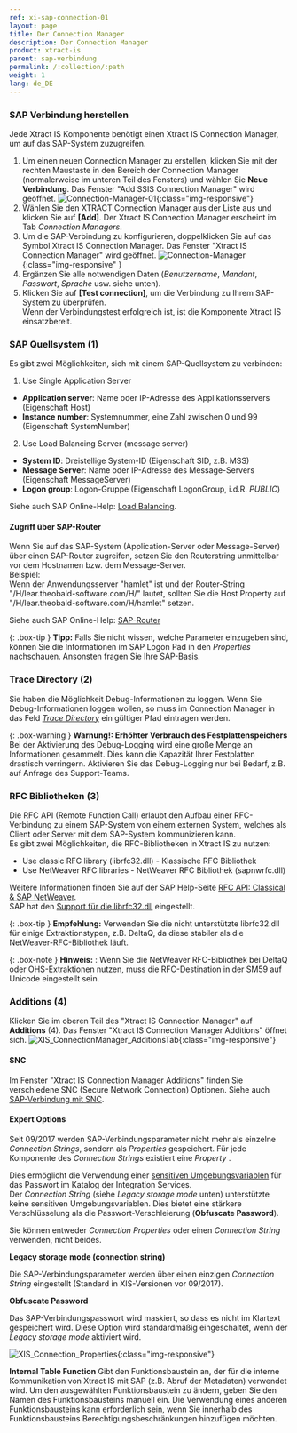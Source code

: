 ```yaml
---
ref: xi-sap-connection-01
layout: page
title: Der Connection Manager
description: Der Connection Manager
product: xtract-is
parent: sap-verbindung
permalink: /:collection/:path
weight: 1
lang: de_DE
---
```

### SAP Verbindung herstellen 
Jede Xtract IS Komponente benötigt einen Xtract IS Connection Manager, um auf das SAP-System zuzugreifen. 
1. Um einen neuen Connection Manager zu erstellen, klicken Sie mit der rechten Maustaste in den Bereich der Connection Manager (normalerweise im unteren Teil des Fensters) und wählen Sie **Neue Verbindung**. 
Das Fenster "Add SSIS Connection Manager" wird geöffnet.
![Connection-Manager-01](/img/content/Connection-Manager-01.png){:class="img-responsive"}
2. Wählen Sie den XTRACT Connection Manager aus der Liste aus und klicken Sie auf **[Add]**. Der Xtract IS Connection Manager erscheint im Tab *Connection Managers*.
3. Um die SAP-Verbindung zu konfigurieren, doppelklicken Sie auf das Symbol Xtract IS Connection Manager. Das Fenster "Xtract IS Connection Manager" wird geöffnet.
![Connection-Manager](/img/content/Connection-Manager.png){:class="img-responsive" }
4. Ergänzen Sie alle notwendigen Daten (*Benutzername*, *Mandant*, *Passwort*, *Sprache* usw. siehe unten).
5. Klicken Sie auf **[Test connection]**, um die Verbindung zu Ihrem SAP-System zu überprüfen. <br>
Wenn der Verbindungstest erfolgreich ist, ist die Komponente Xtract IS einsatzbereit.

### SAP Quellsystem (1)
Es gibt zwei Möglichkeiten, sich mit einem SAP-Quellsystem zu verbinden:

1. Use Single Application Server
- **Application server**:  Name oder IP-Adresse des Applikationsservers (Eigenschaft Host) 
- **Instance number**: Systemnummer, eine Zahl zwischen 0 und 99 (Eigenschaft SystemNumber)

2. Use Load Balancing Server (message server)
- **System ID**: Dreistellige System-ID (Eigenschaft SID, z.B. MSS) 
- **Message Server**: Name oder IP-Adresse des Message-Servers (Eigenschaft MessageServer) 
- **Logon group**: Logon-Gruppe (Eigenschaft LogonGroup, i.d.R. *PUBLIC*)

Siehe auch SAP Online-Help: [Load Balancing](https://help.sap.com/saphelp_nwpi711/helpdata/en/c4/3a644c505211d189550000e829fbbd/content.htm?no_cache=true).


#### Zugriff über SAP-Router

Wenn Sie auf das SAP-System (Application-Server oder Message-Server) über einen SAP-Router zugreifen, setzen Sie den Routerstring unmittelbar vor dem Hostnamen bzw. dem Message-Server. <br>
Beispiel: <br>
Wenn der Anwendungsserver "hamlet" ist und der Router-String "/H/lear.theobald-software.com/H/" lautet, sollten Sie die Host Property auf "/H/lear.theobald-software.com/H/hamlet" setzen.

Siehe auch SAP Online-Help: [SAP-Router](https://help.sap.com/saphelp_nw70/helpdata/de/4f/992df1446d11d189700000e8322d00/content.htm?no_cache=true) <br>

{: .box-tip }
**Tipp:** Falls Sie nicht wissen, welche Parameter einzugeben sind, können Sie die Informationen im SAP Logon Pad in den *Properties* nachschauen. Ansonsten fragen Sie Ihre SAP-Basis.
 

### Trace Directory (2)

Sie haben die Möglichkeit Debug-Informationen zu loggen. Wenn Sie Debug-Informationen loggen wollen, so muss im Connection Manager in das Feld [*Trace Directory*](https://kb.theobald-software.com/general/how-to-activate-tracing-for-xtract-products?fromSearch=true) ein gültiger Pfad eintragen werden. <br> 

{: .box-warning }
**Warnung!: Erhöhter Verbrauch des Festplattenspeichers** <br>
Bei der Aktivierung des Debug-Logging wird eine große Menge an Informationen gesammelt. Dies kann die Kapazität Ihrer Festplatten drastisch verringern.
Aktivieren Sie das Debug-Logging nur bei Bedarf, z.B. auf Anfrage des Support-Teams.


### RFC Bibliotheken (3)

Die RFC API (Remote Function Call) erlaubt den Aufbau einer RFC-Verbindung zu einem SAP-System von einem externen System, welches als Client oder Server mit dem SAP-System kommunizieren kann. <br>
Es gibt zwei Möglichkeiten, die RFC-Bibliotheken in Xtract IS zu nutzen:
- Use classic RFC library (librfc32.dll) - Klassische RFC Bibliothek 
- Use NetWeaver RFC libraries - NetWeaver RFC Bibliothek (sapnwrfc.dll)

Weitere Informationen finden Sie auf der SAP Help-Seite [RFC API: Classical & SAP NetWeaver](https://help.sap.com/doc/saphelp_nw73ehp1/7.31.19/en-US/48/a994a77e28674be10000000a421937/frameset.htm).<br>
SAP hat den [Support für die librfc32.dll](https://blogs.sap.com/2012/08/15/support-for-classic-rfc-library-ends-march-2016/) eingestellt. 

{: .box-tip }
**Empfehlung:** Verwenden Sie die nicht unterstützte librfc32.dll für einige Extraktionstypen, z.B. DeltaQ, da diese stabiler als die NetWeaver-RFC-Bibliothek läuft.


{: .box-note }
**Hinweis:** : Wenn Sie die NetWeaver RFC-Bibliothek bei DeltaQ oder OHS-Extraktionen nutzen, muss die RFC-Destination in der SM59 auf Unicode eingestellt sein.

### Additions (4)
Klicken Sie im oberen Teil des "Xtract IS Connection Manager" auf **Additions** (4). Das Fenster "Xtract IS Connection Manager Additions" öffnet sich.
![XIS_ConnectionManager_AdditionsTab](/img/content/XIS_ConnectionManager_AdditionsTab.png){:class="img-responsive"}

#### SNC
Im Fenster "Xtract IS Connection Manager Additions" finden Sie verschiedene SNC (Secure Network Connection) Optionen.
Siehe auch [SAP-Verbindung mit SNC](./sap-verbindung-mit-snc). <br>


#### Expert Options

Seit 09/2017 werden SAP-Verbindungsparameter nicht mehr als einzelne *Connection Strings*, sondern als *Properties* gespeichert.
Für jede Komponente des *Connection Strings* existiert eine *Property* .

Dies ermöglicht die Verwendung einer [sensitiven Umgebungsvariablen](./sensitive-umgebungsvariablen-in-ssis) für das Passwort im Katalog der Integration Services.<br>
Der *Connection String* (siehe *Legacy storage mode* unten) unterstützte keine sensitiven Umgebungsvariablen.
Dies bietet eine stärkere Verschlüsselung als die Passwort-Verschleierung (**Obfuscate Password**).

Sie können entweder *Connection Properties* oder einen *Connection String* verwenden, nicht beides.

**Legacy storage mode (connection string)**

Die SAP-Verbindungsparameter werden über einen einzigen *Connection String* eingestellt (Standard in XIS-Versionen vor 09/2017).

**Obfuscate Password**

Das SAP-Verbindungspasswort wird maskiert, so dass es nicht im Klartext gespeichert wird. Diese Option wird standardmäßig eingeschaltet, wenn der *Legacy storage mode* aktiviert wird.

![XIS_Connection_Properties](/img/content/XIS_Connection_Properties.png){:class="img-responsive"}

**Internal Table Function**
Gibt den Funktionsbaustein an, der für die interne Kommunikation von Xtract IS mit SAP (z.B. Abruf der Metadaten) verwendet wird.
 Um den ausgewählten Funktionsbaustein zu ändern, geben Sie den Namen des Funktionsbausteins manuell ein. Die Verwendung eines anderen Funktionsbausteins kann erforderlich sein, wenn Sie innerhalb des Funktionsbausteins Berechtigungsbeschränkungen hinzufügen möchten.
